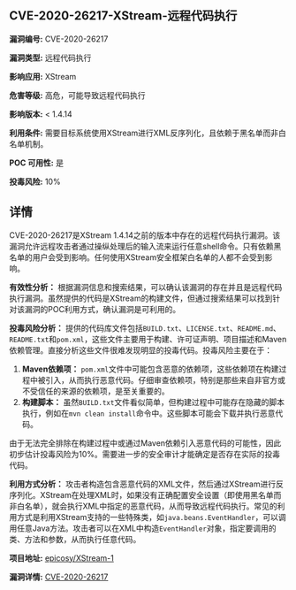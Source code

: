 ## CVE-2020-26217-XStream-远程代码执行

**漏洞编号:** CVE-2020-26217

**漏洞类型:** 远程代码执行

**影响应用:** XStream

**危害等级:** 高危，可能导致远程代码执行

**影响版本:** < 1.4.14

**利用条件:** 需要目标系统使用XStream进行XML反序列化，且依赖于黑名单而非白名单机制。

**POC 可用性:** 是

**投毒风险:** 10%

## 详情

CVE-2020-26217是XStream 1.4.14之前的版本中存在的远程代码执行漏洞。该漏洞允许远程攻击者通过操纵处理后的输入流来运行任意shell命令。只有依赖黑名单的用户会受到影响。任何使用XStream安全框架白名单的人都不会受到影响。

**有效性分析：**
根据漏洞信息和搜索结果，可以确认该漏洞的存在并且是远程代码执行漏洞。虽然提供的代码是XStream的构建文件，但通过搜索结果可以找到针对该漏洞的POC利用方式，确认漏洞是可利用的。

**投毒风险分析：**
提供的代码库文件包括`BUILD.txt`、`LICENSE.txt`、`README.md`、`README.txt`和`pom.xml`，这些文件主要用于构建、许可证声明、项目描述和Maven依赖管理。直接分析这些文件很难发现明显的投毒代码。投毒风险主要在于：
1.  **Maven依赖项：** `pom.xml`文件中可能包含恶意的依赖项，这些依赖项在构建过程中被引入，从而执行恶意代码。仔细审查依赖项，特别是那些来自非官方或不受信任的来源的依赖项，是至关重要的。
2.  **构建脚本：** 虽然`BUILD.txt`文件看似简单，但构建过程中可能存在隐藏的脚本执行，例如在`mvn clean install`命令中。这些脚本可能会下载并执行恶意代码。

由于无法完全排除在构建过程中或通过Maven依赖引入恶意代码的可能性，因此初步估计投毒风险为10%。需要进一步的安全审计才能确定是否存在实际的投毒代码。

**利用方式分析：**
攻击者构造包含恶意代码的XML文件，然后通过XStream进行反序列化。XStream在处理XML时，如果没有正确配置安全设置（即使用黑名单而非白名单），就会执行XML中指定的恶意代码，从而导致远程代码执行。常见的利用方式是利用XStream支持的一些特殊类，如`java.beans.EventHandler`，可以调用任意Java方法。攻击者可以在XML中构造`EventHandler`对象，指定要调用的类、方法和参数，从而执行任意代码。

**项目地址:** [epicosy/XStream-1](https://github.com/epicosy/XStream-1)

**漏洞详情:** [CVE-2020-26217](https://nvd.nist.gov/vuln/detail/CVE-2020-26217)